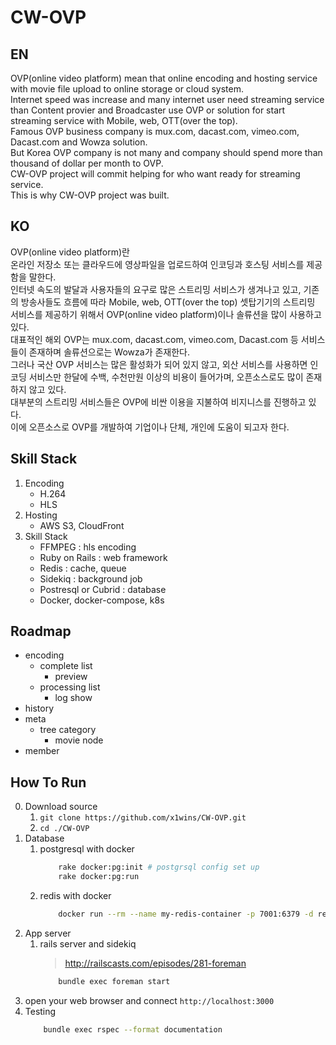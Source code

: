 # CW-OVP
## EN
OVP(online video platform) mean that online encoding and hosting service with movie file upload to online storage or cloud system.<br/>
Internet speed was increase and many internet user need streaming service than Content provier and Broadcaster use OVP or solution for start streaming service with Mobile, web, OTT(over the top).<br/>
Famous OVP business company is mux.com, dacast.com, vimeo.com, Dacast.com and Wowza solution.<br/>
But Korea OVP company is not many and company should spend more than thousand of dollar per month to OVP.<br/>
CW-OVP project will commit helping for who want ready for streaming service.<br/>
This is why CW-OVP project was built.

## KO
OVP(online video platform)란<br/>
온라인 저장소 또는 클라우드에 영상파일을 업로드하여 인코딩과 호스팅 서비스를 제공함을 말한다.<br/>
인터넷 속도의 발달과 사용자들의 요구로 많은 스트리밍 서비스가 생겨나고 있고, 기존의 방송사들도 흐름에 따라  Mobile, web, OTT(over the top) 셋탑기기의 스트리밍 서비스를 제공하기 위해서 OVP(online video platform)이나 솔류션을 많이 사용하고 있다.<br/>
대표적인 해외 OVP는 mux.com, dacast.com, vimeo.com, Dacast.com 등 서비스들이 존재하며 솔류션으로는 Wowza가 존재한다.<br/>
그러나 국산 OVP 서비스는 많은 활성화가 되어 있지 않고, 외산 서비스를 사용하면 인코딩 서비스만 한달에 수백, 수천만원 이상의 비용이 들어가며, 오픈소스로도 많이 존재 하지 않고 있다.<br/>
대부분의 스트리밍 서비스들은 OVP에 비싼 이용을 지불하여 비지니스를 진행하고 있다.<br/>
이에 오픈소스로 OVP를 개발하여 기업이나 단체, 개인에 도움이 되고자 한다.

## Skill Stack
1. Encoding
    * H.264
    * HLS
2. Hosting 
    * AWS S3, CloudFront
3. Skill Stack
    * FFMPEG : hls encoding
    * Ruby on Rails : web framework
    * Redis : cache, queue
    * Sidekiq : background job
    * Postresql or Cubrid : database
    * Docker, docker-compose, k8s

## Roadmap
* encoding
    * complete list
        * preview
    * processing list
        * log show
* history
* meta
    * tree category
        * movie node
* member

## How To Run
0. Download source
    1. ```git clone https://github.com/x1wins/CW-OVP.git```
    2. ```cd ./CW-OVP```
1. Database
    1. postgresql with docker
        ```bash
            rake docker:pg:init # postgrsql config set up
            rake docker:pg:run
        ```
    2. redis with docker
        ```bash
            docker run --rm --name my-redis-container -p 7001:6379 -d redis
        ```
2. App server
    1. rails server and sidekiq
        > http://railscasts.com/episodes/281-foreman
        ```bash
            bundle exec foreman start    
        ```
3. open your web browser and connect ```http://localhost:3000```       
4. Testing
    ```bash
        bundle exec rspec --format documentation
    ```